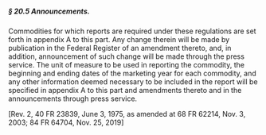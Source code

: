 ##### § 20.5 Announcements. #####

Commodities for which reports are required under these regulations are set forth in appendix A to this part. Any change therein will be made by publication in the Federal Register of an amendment thereto, and, in addition, announcement of such change will be made through the press service. The unit of measure to be used in reporting the commodity, the beginning and ending dates of the marketing year for each commodity, and any other information deemed necessary to be included in the report will be specified in appendix A to this part and amendments thereto and in the announcements through press service.

[Rev. 2, 40 FR 23839, June 3, 1975, as amended at 68 FR 62214, Nov. 3, 2003; 84 FR 64704, Nov. 25, 2019]